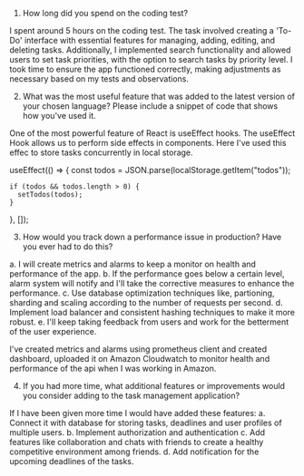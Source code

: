 1. How long did you spend on the coding test?

 I spent around 5 hours on the coding test. The task involved creating a 'To-Do' interface with essential features for managing, adding, editing, and deleting tasks. Additionally, I implemented search functionality and allowed users to set task priorities, with the option to search tasks by priority level. I took time to ensure the app functioned correctly, making adjustments as necessary based on my tests and observations.

2. What was the most useful feature that was added to the latest version of your chosen language? Please include a snippet of code that shows how you've used it.

 One of the most powerful feature of React is useEffect hooks. The useEffect Hook allows us to perform side effects in components. Here I've used this effec to store tasks concurrently in local storage.

  useEffect(() => {
    const todos = JSON.parse(localStorage.getItem("todos"));

    if (todos && todos.length > 0) {
      setTodos(todos);
    }
  }, []);
  

3. How would you track down a performance issue in production? Have you ever had to do this?

  a. I will create metrics and alarms to keep a monitor on health and performance of the app.
  b. If the performance goes below a certain level, alarm system will notify and I'll take the corrective measures to enhance the performance.
  c. Use database optimization techniques like, partioning, sharding and scaling according to the number of requests per second.
  d. Implement load balancer and consistent hashing techniques to make it more robust.
  e. I'll keep taking feedback from users and work for the betterment of the user experience.

  I've created metrics and alarms using prometheus client and created dashboard, uploaded it on Amazon Cloudwatch to monitor health and performance of the api when I was working in Amazon.

4. If you had more time, what additional features or improvements would you consider adding to the task management application?

  If I have been given more time I would have added these features:
  a. Connect it with database for storing tasks, deadlines and user profiles of multiple users.
  b. Implement authorization and authentication
  c. Add features like collaboration and chats with friends to create a healthy competitive environment among friends.
  d. Add notification for the upcoming deadlines of the tasks.